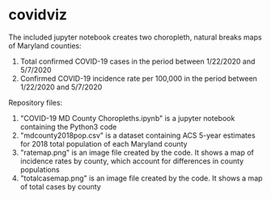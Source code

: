 # covidviz

The included jupyter notebook creates two choropleth, natural breaks maps of Maryland counties: 
  1. Total confirmed COVID-19 cases in the period between 1/22/2020 and 5/7/2020
  2. Confirmed COVID-19 incidence rate per 100,000 in the period between 1/22/2020 and 5/7/2020
  
 
Repository files:
  1. "COVID-19 MD County Choropleths.ipynb" is a jupyter notebook containing the Python3 code
  2. "mdcounty2018pop.csv" is a dataset containing ACS 5-year estimates for 2018 total population of each Maryland county
  3. "ratemap.png" is an image file created by the code. It shows a map of incidence rates by county, which account for differences in county populations
  4. "totalcasemap.png" is an image file created by the code. It shows a map of total cases by county
